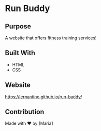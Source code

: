 # Run Buddy

## Purpose
A website that offers fitness training services! 

## Built With
* HTML
* CSS

## Website
https://lernantino.github.io/run-buddy/

## Contribution
Made with ❤️ by [Maria]
